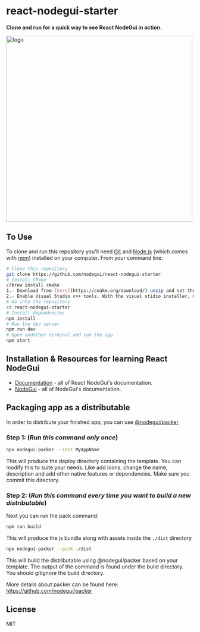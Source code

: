 # react-nodegui-starter

**Clone and run for a quick way to see React NodeGui in action.**

<img alt="logo" src="https://github.com/nodegui/react-nodegui-starter/raw/master/assets/demo.png" height="500" />

## To Use

To clone and run this repository you'll need [Git](https://git-scm.com) and [Node.js](https://nodejs.org/en/download/) (which comes with [npm](http://npmjs.com)) installed on your computer. From your command line:

```bash
# Clone this repository
git clone https://github.com/nodegui/react-nodegui-starter
# Install CMake  
//brew install cmake
1.- Download from [here](https://cmake.org/download/) unzip and set the bin folder path as environment variable so that the cmake commmand works
2.- Enable Visual Studio c++ tools. With the visual stidio installer, modifiy the installation and add the c++ development tools
# Go into the repository
cd react-nodegui-starter
# Install dependencies
npm install
# Run the dev server
npm run dev
# Open andother terminal and run the app
npm start
```

## Installation & Resources for learning React NodeGui

- [Documentation](https://react.nodegui.org) - all of React NodeGui's documentation.
- [NodeGui](https://nodegui.org) - all of NodeGui's documentation.

## Packaging app as a distributable

In order to distribute your finished app, you can use [@nodegui/packer](https://github.com/nodegui/packer)

### Step 1: (_**Run this command only once**_)

```sh
npx nodegui-packer --init MyAppName
```

This will produce the deploy directory containing the template. You can modify this to suite your needs. Like add icons, change the name, description and add other native features or dependencies. Make sure you commit this directory.

### Step 2: (_**Run this command every time you want to build a new distributable**_)

Next you can run the pack command:

```sh
npm run build
```

This will produce the js bundle along with assets inside the `./dist` directory

```sh
npx nodegui-packer --pack ./dist
```

This will build the distributable using @nodegui/packer based on your template. The output of the command is found under the build directory. You should gitignore the build directory.

More details about packer can be found here: https://github.com/nodegui/packer

## License

MIT

